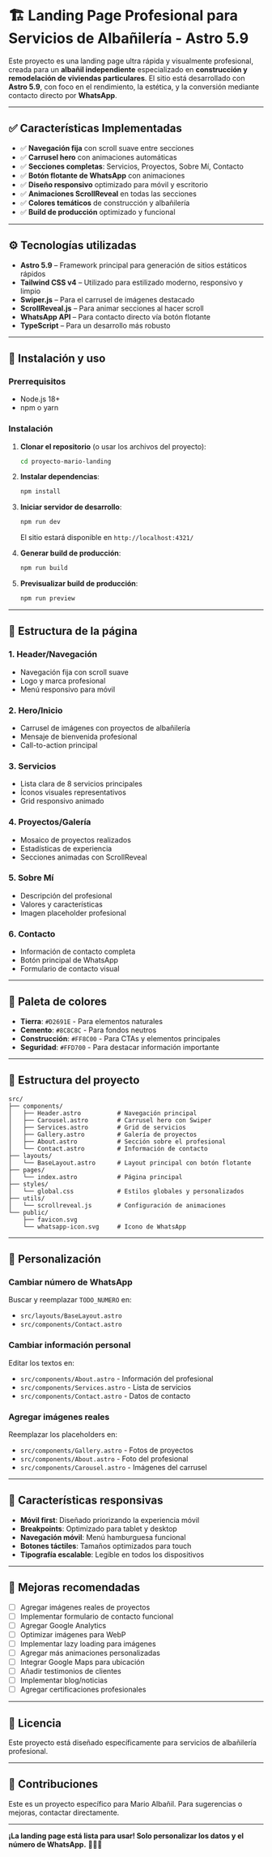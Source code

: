 # 🏗️ Landing Page Profesional para Servicios de Albañilería - Astro 5.9

Este proyecto es una landing page ultra rápida y visualmente profesional, creada para un **albañil independiente** especializado en **construcción y remodelación de viviendas particulares**. El sitio está desarrollado con **Astro 5.9**, con foco en el rendimiento, la estética, y la conversión mediante contacto directo por **WhatsApp**.

---

## ✅ Características Implementadas

- ✅ **Navegación fija** con scroll suave entre secciones
- ✅ **Carrusel hero** con animaciones automáticas
- ✅ **Secciones completas**: Servicios, Proyectos, Sobre Mí, Contacto
- ✅ **Botón flotante de WhatsApp** con animaciones
- ✅ **Diseño responsivo** optimizado para móvil y escritorio
- ✅ **Animaciones ScrollReveal** en todas las secciones
- ✅ **Colores temáticos** de construcción y albañilería
- ✅ **Build de producción** optimizado y funcional

---

## ⚙️ Tecnologías utilizadas

- **Astro 5.9** – Framework principal para generación de sitios estáticos rápidos
- **Tailwind CSS v4** – Utilizado para estilizado moderno, responsivo y limpio
- **Swiper.js** – Para el carrusel de imágenes destacado
- **ScrollReveal.js** – Para animar secciones al hacer scroll
- **WhatsApp API** – Para contacto directo vía botón flotante
- **TypeScript** – Para un desarrollo más robusto

---

## 🚀 Instalación y uso

### Prerrequisitos
- Node.js 18+ 
- npm o yarn

### Instalación

1. **Clonar el repositorio** (o usar los archivos del proyecto):
   ```bash
   cd proyecto-mario-landing
   ```

2. **Instalar dependencias**:
   ```bash
   npm install
   ```

3. **Iniciar servidor de desarrollo**:
   ```bash
   npm run dev
   ```
   El sitio estará disponible en `http://localhost:4321/`

4. **Generar build de producción**:
   ```bash
   npm run build
   ```

5. **Previsualizar build de producción**:
   ```bash
   npm run preview
   ```

---

## 📐 Estructura de la página

### 1. Header/Navegación
- Navegación fija con scroll suave
- Logo y marca profesional
- Menú responsivo para móvil

### 2. Hero/Inicio
- Carrusel de imágenes con proyectos de albañilería
- Mensaje de bienvenida profesional
- Call-to-action principal

### 3. Servicios
- Lista clara de 8 servicios principales
- Íconos visuales representativos
- Grid responsivo animado

### 4. Proyectos/Galería
- Mosaico de proyectos realizados
- Estadísticas de experiencia
- Secciones animadas con ScrollReveal

### 5. Sobre Mí
- Descripción del profesional
- Valores y características
- Imagen placeholder profesional

### 6. Contacto
- Información de contacto completa
- Botón principal de WhatsApp
- Formulario de contacto visual

---

## 🎨 Paleta de colores

- **Tierra**: `#D2691E` - Para elementos naturales
- **Cemento**: `#8C8C8C` - Para fondos neutros  
- **Construcción**: `#FF8C00` - Para CTAs y elementos principales
- **Seguridad**: `#FFD700` - Para destacar información importante

---

## 📁 Estructura del proyecto

```
src/
├── components/
│   ├── Header.astro          # Navegación principal
│   ├── Carousel.astro        # Carrusel hero con Swiper
│   ├── Services.astro        # Grid de servicios
│   ├── Gallery.astro         # Galería de proyectos
│   ├── About.astro           # Sección sobre el profesional
│   └── Contact.astro         # Información de contacto
├── layouts/
│   └── BaseLayout.astro      # Layout principal con botón flotante
├── pages/
│   └── index.astro           # Página principal
├── styles/
│   └── global.css            # Estilos globales y personalizados
├── utils/
│   └── scrollreveal.js       # Configuración de animaciones
└── public/
    ├── favicon.svg
    └── whatsapp-icon.svg     # Icono de WhatsApp
```

---

## 🔧 Personalización

### Cambiar número de WhatsApp
Buscar y reemplazar `TODO_NUMERO` en:
- `src/layouts/BaseLayout.astro`
- `src/components/Contact.astro`

### Cambiar información personal
Editar los textos en:
- `src/components/About.astro` - Información del profesional
- `src/components/Services.astro` - Lista de servicios
- `src/components/Contact.astro` - Datos de contacto

### Agregar imágenes reales
Reemplazar los placeholders en:
- `src/components/Gallery.astro` - Fotos de proyectos
- `src/components/About.astro` - Foto del profesional
- `src/components/Carousel.astro` - Imágenes del carrusel

---

## 📱 Características responsivas

- **Móvil first**: Diseñado priorizando la experiencia móvil
- **Breakpoints**: Optimizado para tablet y desktop
- **Navegación móvil**: Menú hamburguesa funcional
- **Botones táctiles**: Tamaños optimizados para touch
- **Tipografía escalable**: Legible en todos los dispositivos

---

## 🌟 Mejoras recomendadas

- [ ] Agregar imágenes reales de proyectos
- [ ] Implementar formulario de contacto funcional
- [ ] Agregar Google Analytics
- [ ] Optimizar imágenes para WebP
- [ ] Implementar lazy loading para imágenes
- [ ] Agregar más animaciones personalizadas
- [ ] Integrar Google Maps para ubicación
- [ ] Añadir testimonios de clientes
- [ ] Implementar blog/noticias
- [ ] Agregar certificaciones profesionales

---

## 📄 Licencia

Este proyecto está diseñado específicamente para servicios de albañilería profesional.

---

## 🤝 Contribuciones

Este es un proyecto específico para Mario Albañil. Para sugerencias o mejoras, contactar directamente.

---

**¡La landing page está lista para usar! Solo personalizar los datos y el número de WhatsApp.** 🚧👷‍♂️